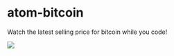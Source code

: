 atom-bitcoin
============

Watch the latest selling price for bitcoin while you code!

![](https://dl.dropbox.com/s/5grx2ol4g4lcvb0/Screenshot%202014-02-28%2021.40.14.png)
